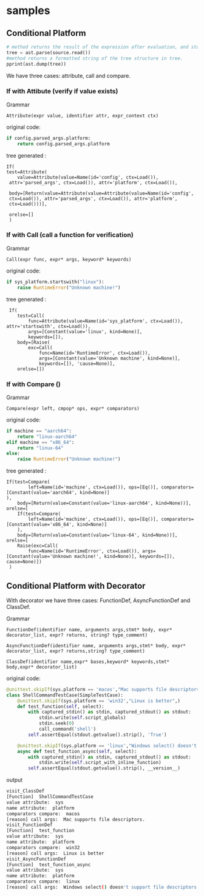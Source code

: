 # samples

## Conditional Platform
```python
# method returns the result of the expression after evaluation, and store the result in tree
tree = ast.parse(source.read()) 
#method returns a formatted string of the tree structure in tree.
pprint(ast.dump(tree)) 
```

We have three cases: attribute, call and compare.


### If with Attibute (verify if value exists)


Grammar 

```
Attribute(expr value, identifier attr, expr_context ctx)
```

original code:

```python
if config.parsed_args.platform:
    return config.parsed_args.platform
```

tree generated :

```
If(
test=Attribute(
    value=Attribute(value=Name(id='config', ctx=Load()), 
 attr='parsed_args', ctx=Load()), attr='platform', ctx=Load()),
 
 body=[Return(value=Attribute(value=Attribute(value=Name(id='config', 
 ctx=Load()), attr='parsed_args', ctx=Load()), attr='platform', 
 ctx=Load()))],
 
 orelse=[]
 )
 ```


 ### If with Call (call a function for verification)

Grammar 

```
Call(expr func, expr* args, keyword* keywords)
```

original code:

```python
if sys_platform.startswith("linux"):
    raise RuntimeError("Unknown machine!")
```

tree generated :

```
 If(
    test=Call(
        func=Attribute(value=Name(id='sys_platform', ctx=Load()), attr='startswith', ctx=Load()), 
        args=[Constant(value='linux', kind=None)], 
        keywords=[]), 
    body=[Raise(
        exc=Call(
            func=Name(id='RuntimeError', ctx=Load()), 
            args=[Constant(value='Unknown machine', kind=None)], 
            keywords=[]), 'cause=None)], 
    orelse=[])
 ```

 ### If with Compare ()

Grammar 

```
Compare(expr left, cmpop* ops, expr* comparators)
```


original code:

```python
if machine == "aarch64":
    return "linux-aarch64"
elif machine == "x86_64":
    return "linux-64"
else:
    raise RuntimeError("Unknown machine!")
```

tree generated :

```
If(test=Compare(
        left=Name(id='machine', ctx=Load()), ops=[Eq()], comparators=[Constant(value='aarch64', kind=None)]
), 
    body=[Return(value=Constant(value='linux-aarch64', kind=None))], 
orelse=[
    If(test=Compare(
        left=Name(id='machine', ctx=Load()), ops=[Eq()], comparators=[Constant(value='x86_64', kind=None)]
    ), 
    body=[Return(value=Constant(value='linux-64', kind=None))], 
orelse=[
    Raise(exc=Call(
        func=Name(id='RuntimeError', ctx=Load()), args=[Constant(value='Unknown machine!', kind=None)], keywords=[]), cause=None)])
 )
 ```

## Conditional Platform with Decorator

With decorator  we have three cases: FunctionDef, AsyncFunctionDef and ClassDef.

Grammar 

```
FunctionDef(identifier name, arguments args,stmt* body, expr* decorator_list, expr? returns, string? type_comment)

AsyncFunctionDef(identifier name, arguments args,stmt* body, expr* decorator_list, expr? returns,string? type_comment)

ClassDef(identifier name,expr* bases,keyword* keywords,stmt* body,expr* decorator_list)
```

original code:

```python
@unittest.skipIf(sys.platform == 'macos',"Mac supports file descriptors.",)
class ShellCommandTestCase(SimpleTestCase):
    @unittest.skipIf(sys.platform == 'win32',"Linux is better",)
    def test_function(self, select):
        with captured_stdin() as stdin, captured_stdout() as stdout:
            stdin.write(self.script_globals)
            stdin.seek(0)
            call_command('shell')
        self.assertEqual(stdout.getvalue().strip(), 'True')

    @unittest.skipIf(sys.platform == 'linux',"Windows select() doesn't support file descriptors.",)
    async def test_function_async(self, select):
        with captured_stdin() as stdin, captured_stdout() as stdout:
            stdin.write(self.script_with_inline_function)
        self.assertEqual(stdout.getvalue().strip(), __version__)
```

output

```bash
visit_ClassDef
[Function]  ShellCommandTestCase
value attribute:  sys
name attribute:  platform
comparators compare:  macos
[reason] call args:  Mac supports file descriptors.
visit_FunctionDef
[Function]  test_function
value attribute:  sys
name attribute:  platform
comparators compare:  win32
[reason] call args:  Linux is better
visit_AsyncFunctionDef
[Function]  test_function_async
value attribute:  sys
name attribute:  platform
comparators compare:  linux
[reason] call args:  Windows select() doesn't support file descriptors.
```